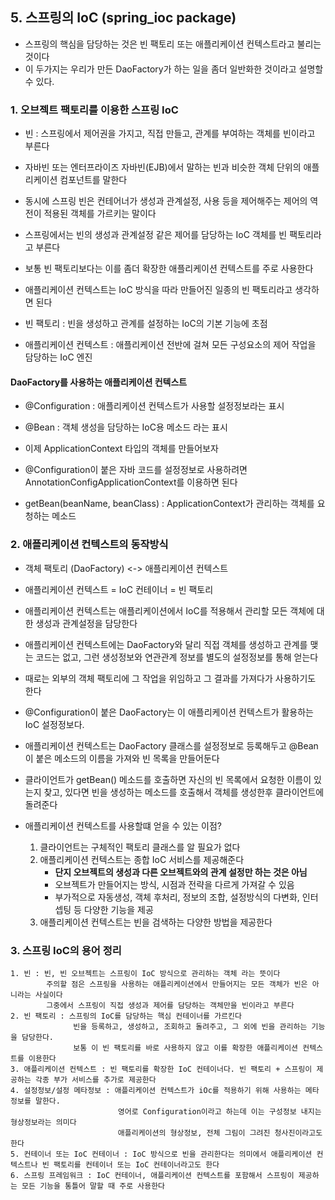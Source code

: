 ## 5. 스프링의 IoC (spring_ioc package)
- 스프링의 핵심을 담당하는 것은 빈 팩토리 또는 애플리케이션 컨텍스트라고 불리는 것이다
- 이 두가지는 우리가 만든 DaoFactory가 하는 일을 좀더 일반화한 것이라고 설명할 수 있다.


### 1. 오브젝트 팩토리를 이용한 스프링 IoC
- 빈 : 스프링에서 제어권을 가지고, 직접 만들고, 관계를 부여하는 객체를 빈이라고 부른다
- 자바빈 또는 엔터프라이즈 자바빈(EJB)에서 말하는 빈과 비슷한 객체 단위의 애플리케이션 컴포넌트를 말한다
- 동시에 스프링 빈은 컨테어너가 생성과 관계설정, 사용 등을 제어해주는 제어의 역전이 적용된 객체를 가르키는 말이다


- 스프링에서는 빈의 생성과 관계설정 같은 제어를 담당하는 IoC 객체를 빈 팩토리라고 부른다
- 보통 빈 팩토리보다는 이를 좀더 확장한 애플리케이션 컨텍스트를 주로 사용한다
- 애플리케이션 컨텍스트는 IoC 방식을 따라 만들어진 일종의 빈 팩토리라고 생각하면 된다


- 빈 팩토리 : 빈을 생성하고 관계를 설정하는 IoC의 기본 기능에 초점
- 애플리케이션 컨텍스트 : 애플리케이션 전반에 걸쳐 모든 구성요소의 제어 작업을 담당하는 IoC 엔진


#### DaoFactory를 사용하는 애플리케이션 컨텍스트
- @Configuration : 애플리케이션 컨텍스트가 사용할 설정정보라는 표시
- @Bean : 객체 생성을 담당하는 IoC용 메소드 라는 표시
  

- 이제 ApplicationContext 타입의 객체를 만들어보자
- @Configuration이 붙은 자바 코드를 설정정보로 사용하려면 AnnotationConfigApplicationContext를 이용하면 된다
- getBean(beanName, beanClass) : ApplicationContext가 관리하는 객체를 요청하는 메소드


### 2. 애플리케이션 컨텍스트의 동작방식
- 객체 팩토리 (DaoFactory) <-> 애플리케이션 컨텍스트
- 애플리케이션 컨텍스트 = IoC 컨테이너 = 빈 팩토리
- 애플리케이션 컨텍스트는 애플리케이션에서 IoC를 적용해서 관리할 모든 객체에 대한 생성과 관계설정을 담당한다
  

- 애플리케이션 컨텍스트에는 DaoFactory와 달리 직접 객체를 생성하고 관계를 맺는 코드는 없고, 그런 생성정보와 연관관계 정보를 별도의 설정정보를 통해 얻는다
- 때로는 외부의 객체 팩토리에 그 작업을 위임하고 그 결과를 가져다가 사용하기도 한다

  
- @Configuration이 붙은 DaoFactory는 이 애플리케이션 컨텍스트가 활용하는 IoC 설정정보다.
- 애플리케이션 컨텍스트는 DaoFactory 클래스를 설정정보로 등록해두고 @Bean이 붙은 메소드의 이름을 가져와 빈 목록을 만들어둔다
- 클라이언트가 getBean() 메소드를 호출하면 자신의 빈 목록에서 요청한 이름이 있는지 찾고, 있다면 빈을 생성하는 메소드를 호출해서 객체를 생성한후 클라이언트에 돌려준다


- 애플리케이션 컨텍스트를 사용할떄 얻을 수 있는 이점?
    1. 클라이언트는 구체적인 팩토리 클래스를 알 필요가 없다
    2. 애플리케이션 컨텍스트는 종합 IoC 서비스를 제공해준다
       - <b>단지 오브젝트의 생성과 다른 오브젝트와의 관계 설정만 하는 것은 아님</b>
       - 오브젝트가 만들어지는 방식, 시점과 전략을 다르게 가져갈 수 있음
       - 부가적으로 자동생성, 객체 후처리, 정보의 조합, 설정방식의 다변화, 인터셉팅 등 다양한 기능을 제공
    3. 애플리케이션 컨텍스트는 빈을 검색하는 다양한 방법을 제공한다


### 3. 스프링 IoC의 용어 정리
    1. 빈 : 빈, 빈 오브젝트는 스프링이 IoC 방식으로 관리하는 객체 라는 뜻이다
            주의할 점은 스프링을 사용하는 애플리케이션에서 만들어지는 모든 객체가 빈은 아니라는 사실이다
            그중에서 스프링이 직접 생성과 제어를 담당하는 객체만을 빈이라고 부른다
    2. 빈 팩토리 : 스프링의 IoC를 담당하는 핵심 컨테이너를 가르킨다
                  빈을 등록하고, 생성하고, 조회하고 돌려주고, 그 외에 빈을 관리하는 기능을 담당한다.
                  보통 이 빈 팩토리를 바로 사용하지 않고 이를 확장한 애플리케이션 컨텍스트를 이용한다
    3. 애플리케이션 컨텍스트 : 빈 팩토리를 확장한 IoC 컨테이너다. 빈 팩토리 + 스프링이 제공하는 각종 부가 서비스를 추가로 제공한다
    4. 설정정보/설정 메타정보 : 애플리케이션 컨텍스트가 iOc를 적용하기 위해 사용하는 메타정보를 말한다.
                            영어로 Configuration이라고 하는데 이는 구성정보 내지는 형상정보라는 의미다
                            애플리케이션의 형상정보, 전체 그림이 그려진 청사진이라고도 한다
    5. 컨테이너 또는 IoC 컨테이너 : IoC 방식으로 빈을 관리한다는 의미에서 애플리케이션 컨텍스트나 빈 팩토리를 컨테이너 또는 IoC 컨테이너라고도 한다
    6. 스프링 프레임워크 : IoC 컨테이너, 애플리케이션 컨텍스트를 포함해서 스프링이 제공하는 모든 기능을 통틀어 말할 때 주로 사용한다